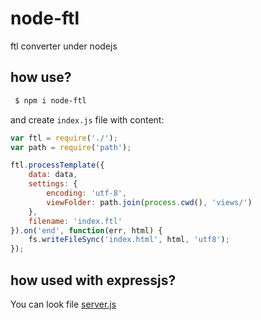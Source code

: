 node-ftl
========

ftl converter under nodejs

## how use?

```bash
 $ npm i node-ftl
```

and create `index.js` file with content:

```javascript
var ftl = require('./');
var path = require('path');

ftl.processTemplate({
    data: data,
    settings: {
        encoding: 'utf-8',
        viewFolder: path.join(process.cwd(), 'views/')
    },
    filename: 'index.ftl'
}).on('end', function(err, html) {
    fs.writeFileSync('index.html', html, 'utf8');
});

```


## how used with expressjs?

You can look file [server.js](./server.js)